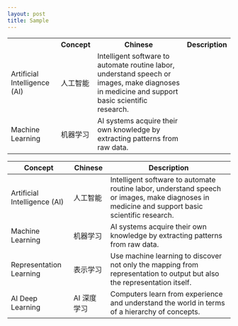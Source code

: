 ```yaml
---
layout: post
title: Sample
---
```



<table>
<th>
	<th>Concept</th>
	<th>Chinese</th>
	<th>Description</th>
</th>
<tr>
	<td class="table-nowrap">Artificial Intelligence (AI)</td>
    <td class="table-nowrap">人工智能</td>
    <td class="overflow-wrap-hack">
    <div class="table-content">Intelligent software to automate routine labor, understand speech or images, make diagnoses in medicine and support basic scientific research.
    </div>
    </td>
</tr>
<tr>
	<td class="table-nowrap">Machine Learning</td>
    <td class="table-nowrap">机器学习</td>
    <td  class="overflow-wrap-hack">
    <div class="table-content">AI systems acquire their own knowledge by extracting patterns from raw data.
    </div>
    </td>
</tr>
</table>


| Concept | Chinese | Description |
|------------------------------|---------|-------------|
| Artificial Intelligence (AI) | 人工智能 | Intelligent software to automate routine labor, understand speech or images, make diagnoses in medicine and support basic scientific research. |
| Machine Learning | 机器学习 | AI systems acquire their own knowledge by extracting patterns from raw data. |
| Representation Learning | 表示学习 | Use machine learning to discover not only the mapping from representation to output but also the representation itself. |
| AI Deep Learning | AI 深度学习 | Computers learn from experience and understand the world in terms of a hierarchy of concepts. |